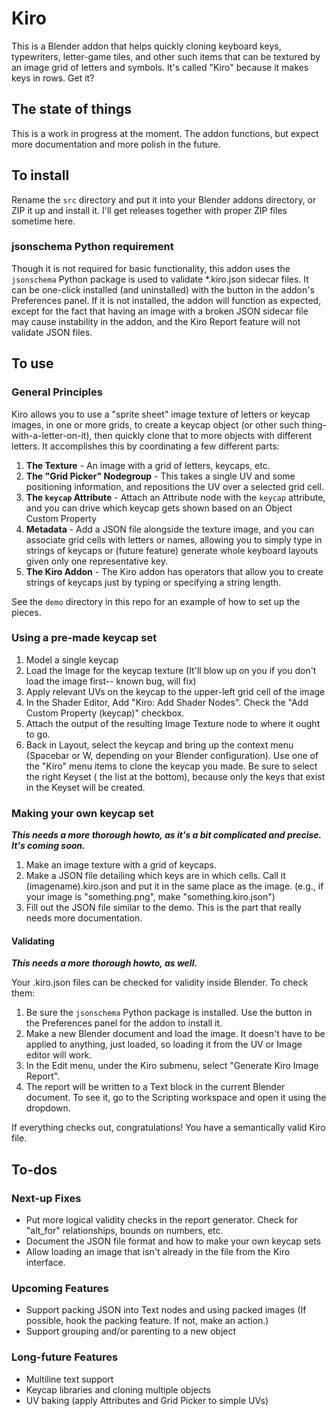 # Kiro

This is a Blender addon that helps quickly cloning keyboard keys, typewriters, letter-game tiles, and other such items
that can be textured by an image grid of letters and symbols. It's called "Kiro" because it makes keys in rows. Get it?

## The state of things

This is a work in progress at the moment. The addon functions, but expect more documentation and more polish in the
future.

## To install

Rename the `src` directory and put it into your Blender addons directory, or ZIP it up and install it. I'll get releases
together with proper ZIP files sometime here.

### jsonschema Python requirement

Though it is not required for basic functionality, this addon uses the `jsonschema` Python package is used to validate
*.kiro.json sidecar files. It can be one-click installed (and uninstalled) with the button in the addon's Preferences
panel. If it is not installed, the addon will function as expected, except for the fact that having an image with a
broken JSON sidecar file may cause instability in the addon, and the Kiro Report feature will not validate JSON files.

## To use

### General Principles

Kiro allows you to use a "sprite sheet" image texture of letters or keycap images, in one or more grids, to create a
keycap object (or other such thing-with-a-letter-on-it), then quickly clone that to more objects with different letters.
It accomplishes this by coordinating a few different parts:

1. **The Texture** - An image with a grid of letters, keycaps, etc.
2. **The "Grid Picker" Nodegroup** - This takes a single UV and some positioning information, and repositions the UV
   over a selected grid cell.
3. **The `keycap` Attribute** - Attach an Attribute node with the `keycap` attribute, and you can drive which keycap
   gets shown based on an Object Custom Property
4. **Metadata** - Add a JSON file alongside the texture image, and you can associate grid cells with letters or names,
   allowing you to simply type in strings of keycaps or (future feature) generate whole keyboard layouts given only one
   representative key.
5. **The Kiro Addon** - The Kiro addon has operators that allow you to create strings of keycaps just by typing or
   specifying a string length.

See the `demo` directory in this repo for an example of how to set up the pieces.

### Using a pre-made keycap set

1. Model a single keycap
2. Load the Image for the keycap texture (It'll blow up on you if you don't load the image first-- known bug, will fix)
3. Apply relevant UVs on the keycap to the upper-left grid cell of the image
4. In the Shader Editor, Add "Kiro: Add Shader Nodes". Check the "Add Custom Property (keycap)" checkbox.
5. Attach the output of the resulting Image Texture node to where it ought to go.
6. Back in Layout, select the keycap and bring up the context menu (Spacebar or W, depending on your Blender
   configuration). Use one of the "Kiro" menu items to clone the keycap you made. Be sure to select the right Keyset (
   the list at the bottom), because only the keys that exist in the Keyset will be created.

### Making your own keycap set

***This needs a more thorough howto, as it's a bit complicated and precise. It's coming soon.***

1. Make an image texture with a grid of keycaps.
2. Make a JSON file detailing which keys are in which cells. Call it (imagename).kiro.json and put it in the same place
   as the image. (e.g., if your image is "something.png", make "something.kiro.json")
3. Fill out the JSON file similar to the demo. This is the part that really needs more documentation.

#### Validating

***This needs a more thorough howto, as well.***

Your .kiro.json files can be checked for validity inside Blender. To check them:

1. Be sure the `jsonschema` Python package is installed. Use the button in the Preferences panel for the addon to
   install it.
2. Make a new Blender document and load the image. It doesn't have to be applied to anything, just loaded, so loading it
   from the UV or Image editor will work.
3. In the Edit menu, under the Kiro submenu, select "Generate Kiro Image Report".
4. The report will be written to a Text block in the current Blender document. To see it, go to the Scripting workspace
   and open it using the dropdown.

If everything checks out, congratulations! You have a semantically valid Kiro file.

## To-dos

### Next-up Fixes

* Put more logical validity checks in the report generator. Check for "alt_for" relationships, bounds on numbers, etc.
* Document the JSON file format and how to make your own keycap sets
* Allow loading an image that isn't already in the file from the Kiro interface.

### Upcoming Features

* Support packing JSON into Text nodes and using packed images (If possible, hook the packing feature. If not, make an
  action.)
* Support grouping and/or parenting to a new object

### Long-future Features

* Multiline text support
* Keycap libraries and cloning multiple objects
* UV baking (apply Attributes and Grid Picker to simple UVs)
